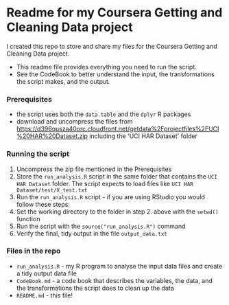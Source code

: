 # Readme for my Coursera Getting and Cleaning Data project

I created this repo to store and share my files for the Coursera Getting and Cleaning Data project.
- This readme file provides everything you need to run the script.
- See the CodeBook to better understand the input, the transformations the script makes, and the output.

### Prerequisites
- the script uses both the ````data.table```` and the ````dplyr```` R packages
- download and uncompress the files from https://d396qusza40orc.cloudfront.net/getdata%2Fprojectfiles%2FUCI%20HAR%20Dataset.zip including the 'UCI HAR Dataset' folder

### Running the script
1. Uncompress the zip file mentioned in the Prerequisites
2. Store the ```run_analysis.R``` script in the same folder that contains the ```UCI HAR Dataset``` folder. The script expects to load files like ````UCI HAR Dataset/test/X_test.txt````
3. Run the ```run_analysis.R``` script - if you are using RStudio you would follow these steps:
  1. Set the working directory to the folder in step 2. above with the ```setwd()``` function
  2. Run the script with the ```source("run_analysis.R")``` command
  3. Verify the final, tidy output in the file ```output_data.txt```

### Files in the repo
- ```run_analysis.R``` - my R program to analyse the input data files and create a tidy output data file 
- ```CodeBook.md``` - a code book that describes the variables, the data, and the transformations the script does to clean up the data
- ```README.md``` - this file!

